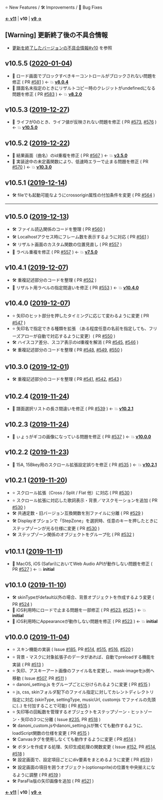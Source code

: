 ⭐ New Features / 🛠️ Improvements / 🐞 Bug Fixes

[**<- v11**](Changelog-v11.html) | **v10** | [**v9 ->**](Changelog-v9.html)

## [Warning] 更新終了後の不具合情報
- [更新を終了したバージョンの不具合情報#v10](DeprecatedVersionBugs.html#v10) を参照

## v10.5.5 ([2020-01-04](https://github.com/cwtickle/danoniplus/releases/tag/v10.5.5))
- 🐞 ロード画面でブロックすべきキーコントロールがブロックされない問題を修正 ( PR [#581](https://github.com/cwtickle/danoniplus/pull/581) ) <- :boom: [**v8.0.4**](Changelog-v8.html#v804-2019-09-23)
- 🐞 譜面名未指定のときにリザルトコピー時のクレジットがundefinedになる問題を修正 ( PR [#583](https://github.com/cwtickle/danoniplus/pull/583) ) <- :boom: [**v8.2.0**](Changelog-v8.html#v820-2019-09-24)

## v10.5.3 ([2019-12-27](https://github.com/cwtickle/danoniplus/releases/tag/v10.5.3))
- 🐞 ライフが0のとき、ライフ値が反映されない問題を修正 ( PR [#573](https://github.com/cwtickle/danoniplus/pull/573), [#576](https://github.com/cwtickle/danoniplus/pull/576) ) <- :boom: [**v10.5.0**](Changelog-v10.html#v1050-2019-12-13)

## v10.5.2 ([2019-12-22](https://github.com/cwtickle/danoniplus/releases/tag/v10.5.2))
- 🐞 結果画面（曲名）のid重複を修正 ( PR [#567](https://github.com/cwtickle/danoniplus/pull/567) ) <- :boom: [**v3.5.0**](Changelog-v3.html#v350-2019-03-23)
- 🐞 実装途中の未定義関数により、低速時エラーで止まる問題を修正 ( PR [#570](https://github.com/cwtickle/danoniplus/pull/570) ) <- :boom: [**v10.3.0**](Changelog-v10.html#v1030-2019-12-01)

## v10.5.1 ([2019-12-14](https://github.com/cwtickle/danoniplus/releases/tag/v10.5.1))
- 🛠️ fileでも起動可能なようにcrossorigin属性の付加条件を変更 ( PR [#564](https://github.com/cwtickle/danoniplus/pull/564) )

----

## v10.5.0 ([2019-12-13](https://github.com/cwtickle/danoniplus/releases/tag/v10.5.0))
- 🛠️ ファイル読込関係のコードを整理 ( PR [#560](https://github.com/cwtickle/danoniplus/pull/560) )
- 🛠️ Localhostアクセス時にフレーム数を表示するように対応 ( PR [#561](https://github.com/cwtickle/danoniplus/pull/561) )
- 🛠️ リザルト画面のカスタム関数の位置見直し ( PR [#557](https://github.com/cwtickle/danoniplus/pull/557) )
- 🐞 ラベル重複を修正 ( PR [#557](https://github.com/cwtickle/danoniplus/pull/557) ) <- :boom: [**v7.5.0**](Changelog-v7.html#v750-2019-07-29)

## v10.4.1 ([2019-12-07](https://github.com/cwtickle/danoniplus/releases/tag/v10.4.1))
- 🛠️ 重複記述部分のコードを整理 ( PR [#552](https://github.com/cwtickle/danoniplus/pull/552) )
- 🐞 リザルト用ラベルの指定間違いを修正 ( PR [#553](https://github.com/cwtickle/danoniplus/pull/553) ) <- :boom: [**v10.4.0**](Changelog-v10.html#v1040-2019-12-07)

## v10.4.0 ([2019-12-07](https://github.com/cwtickle/danoniplus/releases/tag/v10.4.0))
- ⭐️ 矢印のヒット部分を押したタイミングに応じて変わるように変更 ( PR [#547](https://github.com/cwtickle/danoniplus/pull/547) )
- ⭐️ 矢印名で指定できる種類を拡張
（ある程度任意の名前を指定しても、フリーズアローが自動で対応するように変更）( PR [#550](https://github.com/cwtickle/danoniplus/pull/550) )
- 🛠️ ハイスコア差分、スコア表示のid重複を解消 ( PR [#545](https://github.com/cwtickle/danoniplus/pull/545), [#546](https://github.com/cwtickle/danoniplus/pull/546) )
- 🛠️ 重複記述部分のコードを整理 ( PR [#548](https://github.com/cwtickle/danoniplus/pull/548), [#549](https://github.com/cwtickle/danoniplus/pull/549), [#550](https://github.com/cwtickle/danoniplus/pull/550) )

## v10.3.0 ([2019-12-01](https://github.com/cwtickle/danoniplus/releases/tag/v10.3.0))
- 🛠️ 重複記述部分のコードを整理 ( PR [#541](https://github.com/cwtickle/danoniplus/pull/541), [#542](https://github.com/cwtickle/danoniplus/pull/542), [#543](https://github.com/cwtickle/danoniplus/pull/543) )

## v10.2.4 ([2019-11-24](https://github.com/cwtickle/danoniplus/releases/tag/v10.2.4))
- 🐞 譜面選択リストの長さ間違いを修正 ( PR [#539](https://github.com/cwtickle/danoniplus/pull/539) ) <- :boom: [**v10.2.1**](Changelog-v10.html#v1021-2019-11-20)

## v10.2.3 ([2019-11-24](https://github.com/cwtickle/danoniplus/releases/tag/v10.2.3))
- 🐞 ぃょぅがギコの画像になっている問題を修正 ( PR [#537](https://github.com/cwtickle/danoniplus/pull/537) ) <- :boom: [**v10.0.0**](Changelog-v10.html#v1000-2019-11-04)

## v10.2.2 ([2019-11-23](https://github.com/cwtickle/danoniplus/releases/tag/v10.2.2))
- 🐞 15A, 15Bkey用のスクロール拡張設定誤りを修正 ( PR [#535](https://github.com/cwtickle/danoniplus/pull/535) ) <- :boom: [**v10.2.1**](Changelog-v10.html#v1021-2019-11-20)

## v10.2.1 ([2019-11-20](https://github.com/cwtickle/danoniplus/releases/tag/v10.2.1))
- ⭐️ スクロール拡張（Cross / Split / Flat 他）に対応 ( PR [#530](https://github.com/cwtickle/danoniplus/pull/530) )
- ⭐️ スクロール拡張に対応した歌詞表示・背景／マスクモーションを追加 ( PR [#530](https://github.com/cwtickle/danoniplus/pull/530) )
- 🛠️ 共通定数・旧バージョン互換関数を別ファイルに分離 ( PR [#529](https://github.com/cwtickle/danoniplus/pull/529) )
- 🛠️ Displayオプションで「StepZone」を選択時、任意のキーを押したときに
ステップゾーンが光る仕様に変更 ( PR [#530](https://github.com/cwtickle/danoniplus/pull/530) )
- 🛠️ ステップゾーン関係のオブジェクトをグループ化 ( PR [#532](https://github.com/cwtickle/danoniplus/pull/532) )

## v10.1.1 ([2019-11-11](https://github.com/cwtickle/danoniplus/releases/tag/v10.1.1))
- 🐞 MacOS, iOS (Safari)においてWeb Audio APIが動作しない問題を修正 ( PR [#527](https://github.com/cwtickle/danoniplus/pull/527) ) <- :boom: **initial**

## v10.1.0 ([2019-11-10](https://github.com/cwtickle/danoniplus/releases/tag/v10.1.0))
- 🛠️ skinTypeがdefault以外の場合、背景オブジェクトを作成するよう変更 ( PR [#524](https://github.com/cwtickle/danoniplus/pull/524) )
- 🐞 iOS利用時にロードで止まる問題を一部修正 ( PR [#523](https://github.com/cwtickle/danoniplus/pull/523), [#525](https://github.com/cwtickle/danoniplus/pull/525) ) <- :boom: **initial**
- 🐞 iOS利用時にAppearanceが動作しない問題を修正 ( PR [#523](https://github.com/cwtickle/danoniplus/pull/523) ) <- :boom: **initial**

## v10.0.0 ([2019-11-04](https://github.com/cwtickle/danoniplus/releases/tag/v10.0.0))
- ⭐️ スキン機能の実装 ( Issue [#185](https://github.com/cwtickle/danoniplus/pull/185), PR [#514](https://github.com/cwtickle/danoniplus/pull/514), [#515](https://github.com/cwtickle/danoniplus/pull/515), [#516](https://github.com/cwtickle/danoniplus/pull/516), [#520](https://github.com/cwtickle/danoniplus/pull/520) )
- ⭐️ 背景・マスクに対象拡張子のデータがあれば、自動でpreloadする機能を実装 ( PR [#513](https://github.com/cwtickle/danoniplus/pull/513) )
- ⭐️ 矢印、アスキーアート画像のファイル名を変更し、mask-imageをjs側へ移動 ( Issue [#507](https://github.com/cwtickle/danoniplus/pull/507), PR [#511](https://github.com/cwtickle/danoniplus/pull/511) )
- ⭐️ danoni_setting.js をグループごとに分けられるように変更 ( PR [#515](https://github.com/cwtickle/danoniplus/pull/515) )
- ⭐️ js, css, skinフォルダ配下のファイル指定に対してカレントディレクトリ指定に対応
(skinType, settingType, musicUrl, customjs でファイルの先頭に(..) を付加することで可能) ( PR [#515](https://github.com/cwtickle/danoniplus/pull/515) )
- ⭐️ 矢印等の回転数を管理するオブジェクトをステップゾーン・ヒットゾーン・矢印の3つに分離 ( Issue [#235](https://github.com/cwtickle/danoniplus/pull/235), PR [#518](https://github.com/cwtickle/danoniplus/pull/518) )
- 🛠️ danoni_custom.jsやdanoni_setting.jsが無くても動作するように、loadScript関数の仕様を変更 ( PR [#515](https://github.com/cwtickle/danoniplus/pull/515) )
- 🛠️ Canvasタグを使用しなくても動作するように変更 ( PR [#514](https://github.com/cwtickle/danoniplus/pull/514) )
- 🛠️ ボタンを作成する処理、矢印生成処理の関数変更 ( Issue [#152](https://github.com/cwtickle/danoniplus/pull/152), PR [#514](https://github.com/cwtickle/danoniplus/pull/514), [#518](https://github.com/cwtickle/danoniplus/pull/518) )
- 🛠️ 設定画面で、設定項目ごとにdiv要素をまとめるように変更 ( PR [#519](https://github.com/cwtickle/danoniplus/pull/519) )
- 🛠️ 設定画面の項目を囲うオブジェクト(optionsprite)の位置を中央揃えになるように調整 ( PR [#519](https://github.com/cwtickle/danoniplus/pull/519) )
- 🛠️ ParaFla版の矢印画像を追加 ( PR [#521](https://github.com/cwtickle/danoniplus/pull/521) )

[**<- v11**](Changelog-v11.html) | **v10** | [**v9 ->**](Changelog-v9.html)
